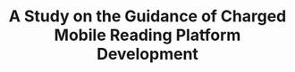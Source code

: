 ---
title: "A Study on the Guidance of Charged Mobile Reading Platform Development"
categories:
  - data analysis
tags:
  - data visualization
---